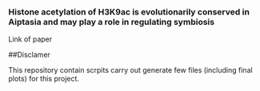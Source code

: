 ### Histone acetylation of H3K9ac is evolutionarily conserved in Aiptasia and may play a role in regulating symbiosis

Link of paper

##Disclamer

This repository contain scrpits carry out generate few files (including final plots) for this project. 
